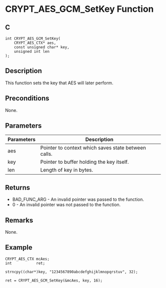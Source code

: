 # CRYPT_AES_GCM_SetKey Function

## C
    int CRYPT_AES_GCM_SetKey(
        CRYPT_AES_CTX* aes, 
        const unsigned char* key, 
        unsigned int len
    );

## Description

This function sets the key that AES will later perform.

## Preconditions

None.

## Parameters

|Parameters  |Description  |
|----|----|
|aes  |Pointer to context which saves state between calls.  |
|key |Pointer to buffer holding the key itself. |
|len |Length of key in bytes. |

## Returns

- BAD_FUNC_ARG - An invalid pointer was passed to the function.
- 0 - An invalid pointer was not passed to the function.

## Remarks 

None. 

## Example

    CRYPT_AES_CTX mcAes;
    int           ret;

    strncpy((char*)key, "1234567890abcdefghijklmnopqrstuv", 32);

    ret = CRYPT_AES_GCM_SetKey(&mcAes, key, 16);


